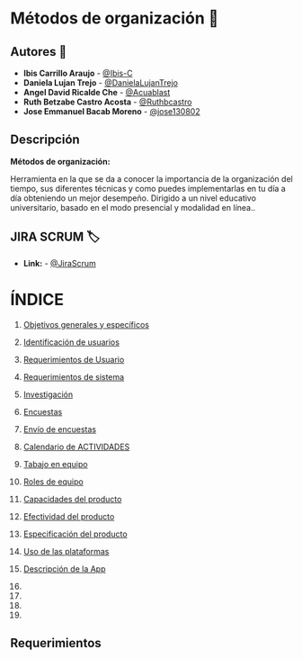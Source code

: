 
# Métodos de organización :notebook:

## Autores :pencil:
* **Ibis Carrillo Araujo** - [@Ibis-C](https://github.com/Ibis-C "@Ibis-C")
* **Daniela Lujan Trejo** - [@DanielaLujanTrejo](https://github.com/DanielaLujanTrejo "@DanielaLujanTrejo") 
* **Angel David Ricalde Che** - [@Acuablast](https://github.com/Acuablast "@JAcuablast")
* **Ruth Betzabe Castro Acosta** - [@Ruthbcastro](https://github.com/Ruthbcastro "@Ruthbcastro")
* **Jose Emmanuel Bacab Moreno** - [@jose130802](https://github.com/jose130802 "jose130802")
## Descripción
**Métodos de organización:**

Herramienta en la que se da a conocer la importancia de la organización del tiempo, sus diferentes técnicas y como puedes implementarlas en tu día a día obteniendo un mejor desempeño. Dirigido a un nivel educativo universitario, basado en el modo presencial y modalidad en línea..

## JIRA SCRUM :label:

* **Link:** - [@JiraScrum](https://metodos-de-organizacion.atlassian.net/jira/software/projects/PFIS/boards/2)

# **ÍNDICE**

1. [Objetivos generales y específicos](https://github.com/Ibis-C/Metodos-de-organizaci-n/blob/José_Emmanuel_Bacab_Moreno/Objetivos.md#objetivos-generales-y-espec%C3%ADficos "Objetivos generales y específicos")

2. [Identificación de usuarios](https://github.com/Ibis-C/Metodos-de-organizaci-n/blob/José_Emmanuel_Bacab_Moreno/Usuarios.md#identificación-de-usuarios "Identidicación de usuarios")

3. [Requerimientos de Usuario](https://github.com/Ibis-C/Metodos-de-organizaci-n/blob/José_Emmanuel_Bacab_Moreno/Requerimientosusuario.md#requerimientos-de-usuario "Requerimientos de usuario")

4. [Requerimientos de sistema](https://github.com/Ibis-C/Metodos-de-organizaci-n/blob/José_Emmanuel_Bacab_Moreno/Requerimientossistema.md#requerimientos-del-sistema "Requerimientos de sistema")

5. [Investigación](https://github.com/Ibis-C/Metodos-de-organizaci-n/blob/Ruth-Castro/Investigación.md#investigación "Investigación")

6. [Encuestas](https://github.com/Ibis-C/Metodos-de-organizaci-n/blob/Ruth-Castro/Encuestas.md#encuestas "Encuestas")

7. [Envío de encuestas](https://github.com/Ibis-C/Metodos-de-organizaci-n/blob/Ruth-Castro/Env%C3%ADodeencuestas.md#env%C3%ADo-de-encuestas "Envío de encuestas")

8. [Calendario de ACTIVIDADES](https://github.com/Ibis-C/Metodos-de-organizaci-n/blob/Ibis-Carrilllo-Araujo/Calendario.md#calendario-de-actividades "Calendario de actividades")

9. [Tabajo en equipo](https://github.com/Ibis-C/Metodos-de-organizaci-n/blob/Daniela-Lujan/Trabajoenequipo.md#trabajo-en-equipo "Trabajo en equipo")

10. [Roles de equipo](https://github.com/Ibis-C/Metodos-de-organizaci-n/blob/Daniela-Lujan/Roles.md#roles-de-equipo "Roles de equipo")

11. [Capacidades del producto](https://github.com/Ibis-C/Metodos-de-organizaci-n/blob/Angel_Ricalde/Capacidadesdelproducto.md#capacidades-del-producto "Capacidades del producto")

12. [Efectividad del producto](https://github.com/Ibis-C/Metodos-de-organizaci-n/blob/Angel_Ricalde/Efectividaddelproducto.md#efectividad-del-producto "Efectividad del producto")

13. [Especificación del producto](https://github.com/Ibis-C/Metodos-de-organizaci-n/blob/Ibis-Carrilllo-Araujo/Especificacióndeplataformas.md#especificación-de-las-plataformas "Especificación del producto")

14. [Uso de las plataformas](https://github.com/Ibis-C/Metodos-de-organizaci-n/blob/Ibis-Carrilllo-Araujo/Usodeplataformas.md#uso-de-las-plataformas "Uso de las plataformas")

15. [Descripción de la App](https://github.com/Ibis-C/Metodos-de-organizaci-n/blob/Ruth-Castro/Descripción.md#descripción-de-la-app "Descripción de la App")

16.

17.

18.

19.
## Requerimientos ##

